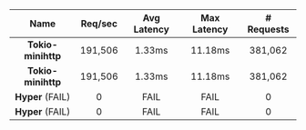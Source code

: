 |   **Name**   |   Req/sec   | Avg Latency | Max Latency |  # Requests |
|:------------:|:-----------:|:-----------:|:-----------:|:-----------:|
|**Tokio-minihttp** |191,506|1.33ms|11.18ms|381,062|
|**Tokio-minihttp** |191,506|1.33ms|11.18ms|381,062|
|**Hyper** (FAIL)|0|FAIL|FAIL|0|
|**Hyper** (FAIL)|0|FAIL|FAIL|0|
